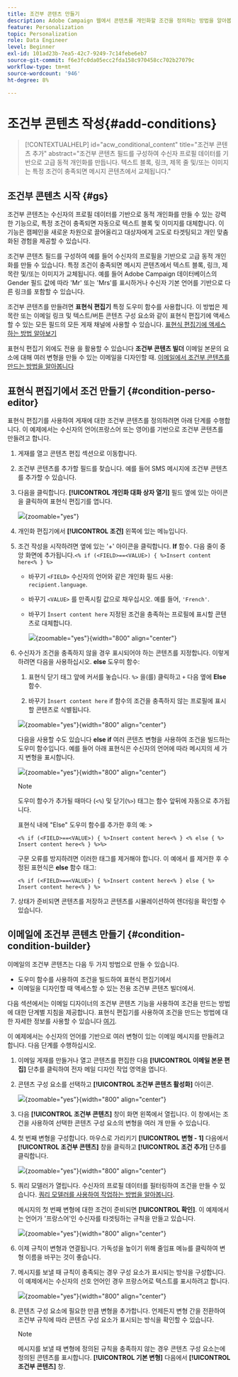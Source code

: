 ```yaml
---
title: 조건부 콘텐츠 만들기
description: Adobe Campaign 웹에서 콘텐츠를 개인화할 조건을 정의하는 방법을 알아봅니다
feature: Personalization
topic: Personalization
role: Data Engineer
level: Beginner
exl-id: 101ad23b-7ea5-42c7-9249-7c14febe6eb7
source-git-commit: f6e3fc0da05ecc2fda158c970458cc702b27079c
workflow-type: tm+mt
source-wordcount: '946'
ht-degree: 8%

---
```


# 조건부 콘텐츠 작성{#add-conditions}

>[!CONTEXTUALHELP]
>id="acw_conditional_content"
>title="조건부 콘텐츠 추가"
>abstract="조건부 콘텐츠 필드를 구성하여 수신자 프로필 데이터를 기반으로 고급 동적 개인화를 만듭니다. 텍스트 블록, 링크, 제목 줄 및/또는 이미지는 특정 조건이 충족되면 메시지 콘텐츠에서 교체됩니다."

## 조건부 콘텐츠 시작 {#gs}

조건부 콘텐츠는 수신자의 프로필 데이터를 기반으로 동적 개인화를 만들 수 있는 강력한 기능으로, 특정 조건이 충족되면 자동으로 텍스트 블록 및 이미지를 대체합니다. 이 기능은 캠페인을 새로운 차원으로 끌어올리고 대상자에게 고도로 타겟팅되고 개인 맞춤화된 경험을 제공할 수 있습니다.

조건부 콘텐츠 필드를 구성하여 예를 들어 수신자의 프로필을 기반으로 고급 동적 개인화를 만들 수 있습니다. 특정 조건이 충족되면 메시지 콘텐츠에서 텍스트 블록, 링크, 제목란 및/또는 이미지가 교체됩니다. 예를 들어 Adobe Campaign 데이터베이스의 Gender 필드 값에 따라 &#39;Mr&#39; 또는 &#39;Mrs&#39;를 표시하거나 수신자 기본 언어를 기반으로 다른 링크를 포함할 수 있습니다.

조건부 콘텐츠를 만들려면 **표현식 편집기** 특정 도우미 함수를 사용합니다. 이 방법은 제목란 또는 이메일 링크 및 텍스트/버튼 콘텐츠 구성 요소와 같이 표현식 편집기에 액세스할 수 있는 모든 필드의 모든 게재 채널에 사용할 수 있습니다. [표현식 편집기에 액세스하는 방법 알아보기](gs-personalization.md#access)

표현식 편집기 외에도 전용 을 활용할 수 있습니다 **조건부 콘텐츠 빌더** 이메일 본문의 요소에 대해 여러 변형을 만들 수 있는 이메일을 디자인할 때. [이메일에서 조건부 콘텐츠를 만드는 방법을 알아봅니다](#condition-condition-builder)

## 표현식 편집기에서 조건 만들기 {#condition-perso-editor}

표현식 편집기를 사용하여 게재에 대한 조건부 콘텐츠를 정의하려면 아래 단계를 수행합니다. 이 예제에서는 수신자의 언어(프랑스어 또는 영어)를 기반으로 조건부 콘텐츠를 만들려고 합니다.

1. 게재를 열고 콘텐츠 편집 섹션으로 이동합니다.

1. 조건부 콘텐츠를 추가할 필드를 찾습니다. 예를 들어 SMS 메시지에 조건부 콘텐츠를 추가할 수 있습니다.

1. 다음을 클릭합니다. **[!UICONTROL 개인화 대화 상자 열기]** 필드 옆에 있는 아이콘을 클릭하여 표현식 편집기를 엽니다.

   ![](assets/open-perso-editor-sms.png){zoomable=&quot;yes&quot;}

1. 개인화 편집기에서 **[!UICONTROL 조건]** 왼쪽에 있는 메뉴입니다.

1. 조건 작성을 시작하려면 옆에 있는 &#39;+&#39; 아이콘을 클릭합니다. **If** 함수. 다음 줄이 중앙 화면에 추가됩니다.`<% if (<FIELD>==<VALUE>) { %>Insert content here<% } %>`

   * 바꾸기 `<FIELD>` 수신자의 언어와 같은 개인화 필드 사용: `recipient.language`.
   * 바꾸기 `<VALUE>` 를 만족시킬 값으로 채우십시오. 예를 들어, `'French'`.
   * 바꾸기 `Ìnsert content here` 지정된 조건을 충족하는 프로필에 표시할 콘텐츠로 대체합니다.

     ![](assets/condition-sample1.png){zoomable=&quot;yes&quot;}{width="800" align="center"}

1. 수신자가 조건을 충족하지 않을 경우 표시되어야 하는 콘텐츠를 지정합니다. 이렇게 하려면 다음을 사용하십시오. **else** 도우미 함수:

   1. 표현식 닫기 태그 앞에 커서를 놓습니다. `%>` 을(를) 클릭하고 `+` 다음 옆에 **Else** 함수.

   1. 바꾸기 `Ìnsert content here` if 함수의 조건을 충족하지 않는 프로필에 표시할 콘텐츠로 식별됩니다.

   ![](assets/condition-sample2.png){zoomable=&quot;yes&quot;}{width="800" align="center"}

   다음을 사용할 수도 있습니다 **else if** 여러 콘텐츠 변형을 사용하여 조건을 빌드하는 도우미 함수입니다. 예를 들어 아래 표현식은 수신자의 언어에 따라 메시지의 세 가지 변형을 표시합니다.

   ![](assets/condition-sample3.png){zoomable=&quot;yes&quot;}{width="800" align="center"}

   >[!NOTE]
   >
   >도우미 함수가 추가될 때마다 (`<%`) 및 닫기(`%>`) 태그는 함수 앞뒤에 자동으로 추가됩니다.
   >
   >표현식 내에 &quot;Else&quot; 도우미 함수를 추가한 후의 예: >
   >
   >`<% if (<FIELD>==<VALUE>) { %>Insert content here<% } <% else { %> Insert content here<% } %>%>`
   >
   >구문 오류를 방지하려면 이러한 태그를 제거해야 합니다. 이 예에서 를 제거한 후 수정된 표현식은 **else** 함수 태그:
   >
   >`<% if (<FIELD>==<VALUE>) { %>Insert content here<% } else { %> Insert content here<% } %>`

1. 상태가 준비되면 콘텐츠를 저장하고 콘텐츠를 시뮬레이션하여 렌더링을 확인할 수 있습니다.

## 이메일에 조건부 콘텐츠 만들기 {#condition-condition-builder}

이메일의 조건부 콘텐츠는 다음 두 가지 방법으로 만들 수 있습니다.
* 도우미 함수를 사용하여 조건을 빌드하여 표현식 편집기에서
* 이메일을 디자인할 때 액세스할 수 있는 전용 조건부 콘텐츠 빌더에서.

다음 섹션에서는 이메일 디자이너의 조건부 콘텐츠 기능을 사용하여 조건을 만드는 방법에 대한 단계별 지침을 제공합니다. 표현식 편집기를 사용하여 조건을 만드는 방법에 대한 자세한 정보를 사용할 수 있습니다 [여기](#condition-perso-editor).

이 예제에서는 수신자의 언어를 기반으로 여러 변형이 있는 이메일 메시지를 만들려고 합니다. 다음 단계를 수행하십시오.

1. 이메일 게재를 만들거나 열고 콘텐츠를 편집한 다음 **[!UICONTROL 이메일 본문 편집]** 단추를 클릭하여 전자 메일 디자인 작업 영역을 엽니다.

1. 콘텐츠 구성 요소를 선택하고 **[!UICONTROL 조건부 콘텐츠 활성화]** 아이콘.

   ![](assets/condition-email-enable.png){zoomable=&quot;yes&quot;}{width="800" align="center"}

1. 다음 **[!UICONTROL 조건부 콘텐츠]** 창이 화면 왼쪽에서 열립니다. 이 창에서는 조건을 사용하여 선택한 콘텐츠 구성 요소의 변형을 여러 개 만들 수 있습니다.

1. 첫 번째 변형을 구성합니다. 마우스로 가리키기 **[!UICONTROL 변형 - 1]** 다음에서 **[!UICONTROL 조건부 콘텐츠]** 창을 클릭하고 **[!UICONTROL 조건 추가]** 단추를 클릭합니다.

   ![](assets/condition-add-condition.png){zoomable=&quot;yes&quot;}{width="800" align="center"}

1. 쿼리 모델러가 열립니다. 수신자의 프로필 데이터를 필터링하여 조건을 만들 수 있습니다. [쿼리 모델러를 사용하여 작업하는 방법을 알아봅니다](../query/query-modeler-overview.md).

   메시지의 첫 번째 변형에 대한 조건이 준비되면 **[!UICONTROL 확인]**. 이 예제에서는 언어가 &#39;프랑스어&#39;인 수신자를 타겟팅하는 규칙을 만들고 있습니다.

   ![](assets/condition-example.png){zoomable=&quot;yes&quot;}{width="800" align="center"}

1. 이제 규칙이 변형과 연결됩니다. 가독성을 높이기 위해 줄임표 메뉴를 클릭하여 변형 이름을 바꾸는 것이 좋습니다.

1. 메시지를 보낼 때 규칙이 충족되는 경우 구성 요소가 표시되는 방식을 구성합니다. 이 예제에서는 수신자의 선호 언어인 경우 프랑스어로 텍스트를 표시하려고 합니다.

   ![](assets/condition-email-variant1.png){zoomable=&quot;yes&quot;}{width="800" align="center"}

1. 콘텐츠 구성 요소에 필요한 만큼 변형을 추가합니다. 언제든지 변형 간을 전환하여 조건부 규칙에 따라 콘텐츠 구성 요소가 표시되는 방식을 확인할 수 있습니다.

   >[!NOTE]
   >메시지를 보낼 때 변형에 정의된 규칙을 충족하지 않는 경우 콘텐츠 구성 요소는에 정의된 콘텐츠를 표시합니다. **[!UICONTROL 기본 변형]** 다음에서 **[!UICONTROL 조건부 콘텐츠]** 창.
